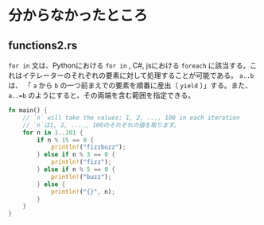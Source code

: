 # 分からなかったところ

## functions2.rs
`for in` 文は、Pythonにおける `for in` , C#, jsにおける `foreach` に該当する。これはイテレーターのそれぞれの要素に対して処理することが可能である。 `a..b` は、 「 `a` から `b` の一つ前まえでの要素を順番に産出（ `yield` ）」する。また、 `a..=b` のようにすると、その両端を含む範囲を指定できる。

```rust
fn main() {
    // `n` will take the values: 1, 2, ..., 100 in each iteration
    // `n`は1, 2, ...., 100のそれぞれの値を取ります。
    for n in 1..101 {
        if n % 15 == 0 {
            println!("fizzbuzz");
        } else if n % 3 == 0 {
            println!("fizz");
        } else if n % 5 == 0 {
            println!("buzz");
        } else {
            println!("{}", n);
        }
    }
}
```